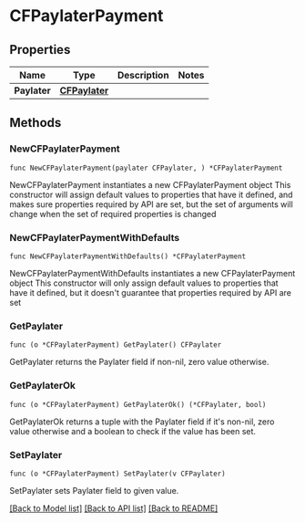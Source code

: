 # CFPaylaterPayment

## Properties

Name | Type | Description | Notes
------------ | ------------- | ------------- | -------------
**Paylater** | [**CFPaylater**](CFPaylater.md) |  | 

## Methods

### NewCFPaylaterPayment

`func NewCFPaylaterPayment(paylater CFPaylater, ) *CFPaylaterPayment`

NewCFPaylaterPayment instantiates a new CFPaylaterPayment object
This constructor will assign default values to properties that have it defined,
and makes sure properties required by API are set, but the set of arguments
will change when the set of required properties is changed

### NewCFPaylaterPaymentWithDefaults

`func NewCFPaylaterPaymentWithDefaults() *CFPaylaterPayment`

NewCFPaylaterPaymentWithDefaults instantiates a new CFPaylaterPayment object
This constructor will only assign default values to properties that have it defined,
but it doesn't guarantee that properties required by API are set

### GetPaylater

`func (o *CFPaylaterPayment) GetPaylater() CFPaylater`

GetPaylater returns the Paylater field if non-nil, zero value otherwise.

### GetPaylaterOk

`func (o *CFPaylaterPayment) GetPaylaterOk() (*CFPaylater, bool)`

GetPaylaterOk returns a tuple with the Paylater field if it's non-nil, zero value otherwise
and a boolean to check if the value has been set.

### SetPaylater

`func (o *CFPaylaterPayment) SetPaylater(v CFPaylater)`

SetPaylater sets Paylater field to given value.



[[Back to Model list]](../README.md#documentation-for-models) [[Back to API list]](../README.md#documentation-for-api-endpoints) [[Back to README]](../README.md)


